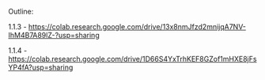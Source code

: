 Outline: <br />

1.1.3 - https://colab.research.google.com/drive/13x8nmJfzd2mnijqA7NV-IhM4B7A89lZ-?usp=sharing


1.1.4 - https://colab.research.google.com/drive/1D66S4YxTrhKEF8GZof1mHXE8jFsYP4fA?usp=sharing
